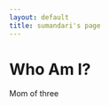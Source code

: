 ```yaml
---
layout: default
title: sumandari's page
---
```

# Who Am I?
<div class="home">
    <p>Mom of three</p>
</div>
